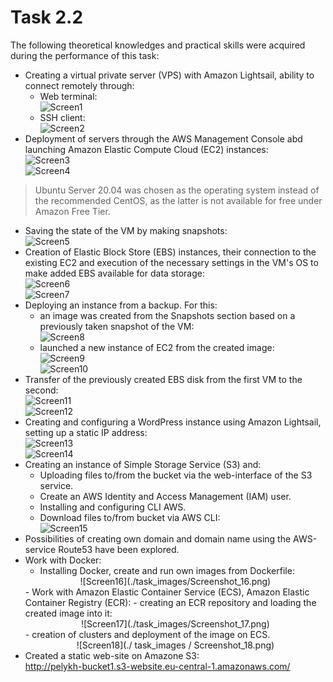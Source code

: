 # Task 2.2  
 The following theoretical knowledges and practical skills were acquired during the performance of this task:  
  - Creating a virtual private server (VPS) with Amazon Lightsail, ability to connect remotely through:  
    - Web terminal:  
    ![Screen1](./task_images/Screenshot_1.png)  
    - SSH client:  
    ![Screen2](./task_images/Screenshot_2.png)  
  - Deployment of servers through the AWS Management Console abd launching Amazon Elastic Compute Cloud (EC2) instances:  
  ![Screen3](./task_images/Screenshot_3.png)  
  ![Screen4](./task_images/Screenshot_4.png)  

  > Ubuntu Server 20.04 was chosen as the operating system instead of the recommended CentOS, as the latter is not available for free under Amazon Free Tier.  

  - Saving the state of the VM by making snapshots:  
  ![Screen5](./task_images/Screenshot_5.png)  
  - Creation of Elastic Block Store (EBS) instances, their connection to the existing EC2 and execution of the necessary settings in the VM's OS to make added EBS available for data storage:  
  ![Screen6](./task_images/Screenshot_6.png)  
  ![Screen7](./task_images/Screenshot_7.png)  
  - Deploying an instance from a backup. For this:  
    - an image was created from the Snapshots section based on a previously taken snapshot of the VM:  
    ![Screen8](./task_images/Screenshot_8.png)  
    - launched a new instance of EC2 from the created image:  
    ![Screen9](./task_images/Screenshot_9.png)  
    ![Screen10](./task_images/Screenshot_10.png)  
  - Transfer of the previously created EBS disk from the first VM to the second:  
  ![Screen11](./task_images/Screenshot_11.png)  
  ![Screen12](./task_images/Screenshot_12.png)  
  - Creating and configuring a WordPress instance using Amazon Lightsail, setting up a static IP address:  
  ![Screen13](./task_images/Screenshot_13.png)  
  ![Screen14](./task_images/Screenshot_14.png)  
  - Creating an instance of Simple Storage Service (S3) and:  
    - Uploading files to/from the bucket via the web-interface of the S3 service.  
    - Create an AWS Identity and Access Management (IAM) user.  
    - Installing and configuring CLI AWS.  
    - Download files to/from bucket via AWS CLI:  
    ![Screen15](./task_images/Screenshot_15.png)  
  - Possibilities of creating own domain and domain name using the AWS-service Route53 have been explored.  
  - Work with Docker:  
     - Installing Docker, create and run own images from Dockerfile:  
     <center>![Screen16](./task_images/Screenshot_16.png) </center>  
     - Work with Amazon Elastic Container Service (ECS), Amazon Elastic Container Registry (ECR):  
       - creating an ECR repository and loading the created image into it:  
       <center>![Screen17](./task_images/Screenshot_17.png) </center>  
       - creation of clusters and deployment of the image on ECS.  
       <center>![Screen18](./ task_images / Screenshot_18.png)  </center>  
   - Created a static web-site on Amazone S3:  
     http://pelykh-bucket1.s3-website.eu-central-1.amazonaws.com/  
